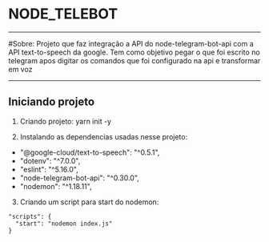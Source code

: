 # NODE_TELEBOT

---

#Sobre:
Projeto que faz integração a API do node-telegram-bot-api com a API text-to-speech da google. Tem como objetivo pegar o que foi escrito no telegram apos digitar os comandos que foi configurado na api e transformar em voz

---

## Iniciando projeto

1. Criando projeto: yarn init -y

2. Instalando as dependencias usadas nesse projeto:

- "@google-cloud/text-to-speech": "^0.5.1",
- "dotenv": "^7.0.0",
- "eslint": "^5.16.0",
- "node-telegram-bot-api": "^0.30.0",
- "nodemon": "^1.18.11",

3. Criando um script para start do nodemon:

```
"scripts": {
  "start": "nodemon index.js"
}
```
